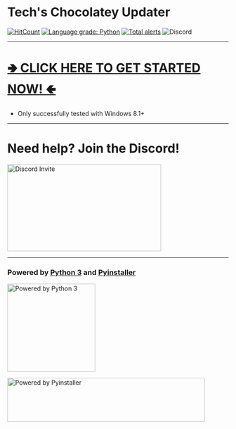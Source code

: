 # Tech's Chocolatey Updater

[![HitCount](http://hits.dwyl.com/Technetium1/ChocolateyUpdate.svg)](http://hits.dwyl.com/Technetium1/{ChocolateyUpdate}) 
[![Language grade: Python](https://img.shields.io/lgtm/grade/python/g/Technetium1/ChocolateyUpdate.svg?logo=lgtm&logoWidth=18)](https://lgtm.com/projects/g/Technetium1/ChocolateyUpdate/context:python) [![Total alerts](https://img.shields.io/lgtm/alerts/g/Technetium1/ChocolateyUpdate.svg?logo=lgtm&logoWidth=18)](https://lgtm.com/projects/g/Technetium1/ChocolateyUpdate/alerts/) ![Discord](https://discordapp.com/api/guilds/260151582337794058/widget.png)

---

# [🢂 CLICK HERE TO GET STARTED NOW! 🢀](https://github.com/Technetium1/ChocolateyUpdate/releases/latest/download/ChocolateyUpdate.exe)

- Only successfully tested with Windows 8.1+

---

# Need help? Join the Discord!

[<img src="https://discordapp.com/assets/e4923594e694a21542a489471ecffa50.svg" width="350" height="198" alt="Discord Invite" title="Join Discord">](https://discord.gg/wB78XMZ)

---

### Powered by [Python 3](https://www.python.org/) and [Pyinstaller](http://www.pyinstaller.org/)

[<img src="https://images-na.ssl-images-amazon.com/images/I/51UQmrmjMXL.png" width="200" height="200" alt="Powered by Python 3" title="Powered by Python 3">](https://www.python.org/)

[<img src="https://www.pyinstaller.org/_images/pyinstaller-draft1c-header-trans.png" width="450" height="100" alt="Powered by Pyinstaller" title="Powered by Pyinstaller">](https://www.pyinstaller.org/)
